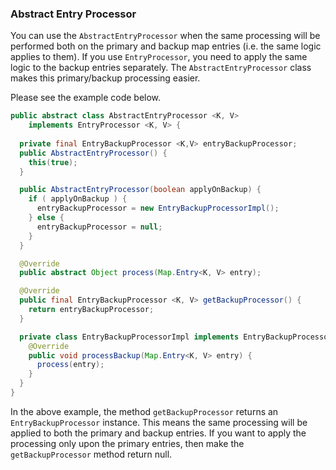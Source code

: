 
### Abstract Entry Processor

You can use the `AbstractEntryProcessor` when the same processing will be performed both on the primary and backup map entries (i.e. the same logic applies to them). If you use `EntryProcessor`, you need to apply the same logic to the backup entries separately. The `AbstractEntryProcessor` class makes this primary/backup processing easier.

Please see the example code below.

```java
public abstract class AbstractEntryProcessor <K, V>
    implements EntryProcessor <K, V> {
    
  private final EntryBackupProcessor <K,V> entryBackupProcessor;
  public AbstractEntryProcessor() {
    this(true);
  }

  public AbstractEntryProcessor(boolean applyOnBackup) {
    if ( applyOnBackup ) {
      entryBackupProcessor = new EntryBackupProcessorImpl();
    } else {
      entryBackupProcessor = null;
    }
  } 

  @Override
  public abstract Object process(Map.Entry<K, V> entry);

  @Override
  public final EntryBackupProcessor <K, V> getBackupProcessor() {
    return entryBackupProcessor;
  }

  private class EntryBackupProcessorImpl implements EntryBackupProcessor <K,V>{
    @Override
    public void processBackup(Map.Entry<K, V> entry) {
      process(entry); 
    }
  }	
}
```

In the above example, the method `getBackupProcessor` returns an `EntryBackupProcessor` instance. This means the same processing will be applied to both the primary and backup entries. If you want to apply the processing only upon the primary entries, then make the `getBackupProcessor` method return null. 

